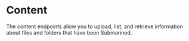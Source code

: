 # Content

The content endpoints allow you to upload, list, and retrieve information about files and folders that have been Submarined.&#x20;

